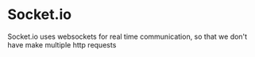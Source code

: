 # Socket.io

Socket.io uses websockets for real time communication, so that we don't have make multiple http requests
